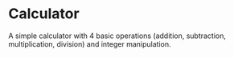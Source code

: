 <h1>Calculator</h1>

A simple calculator with 4 basic operations (addition, subtraction, multiplication, division) and integer manipulation.
